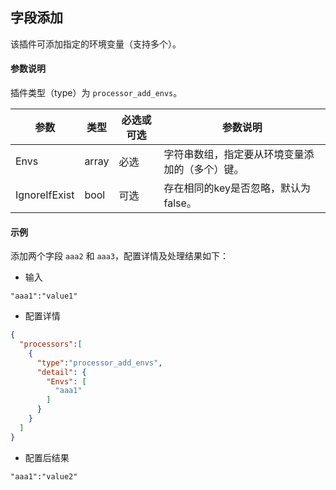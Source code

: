 字段添加
---

该插件可添加指定的环境变量（支持多个）。

#### 参数说明

插件类型（type）为 `processor_add_envs`。

|参数|类型|必选或可选|参数说明|
|----|----|----|----|
|Envs|array|必选|字符串数组，指定要从环境变量添加的（多个）键。|
|IgnoreIfExist|bool|可选|存在相同的key是否忽略，默认为false。|

#### 示例
添加两个字段 `aaa2` 和 `aaa3`，配置详情及处理结果如下：

- 输入

```
"aaa1":"value1"
```

- 配置详情

```json
{
  "processors":[
    {
      "type":"processor_add_envs",
      "detail": {
        "Envs": [
          "aaa1"
        ]
      }
    }
  ]
}
```

- 配置后结果

```
"aaa1":"value2"
```